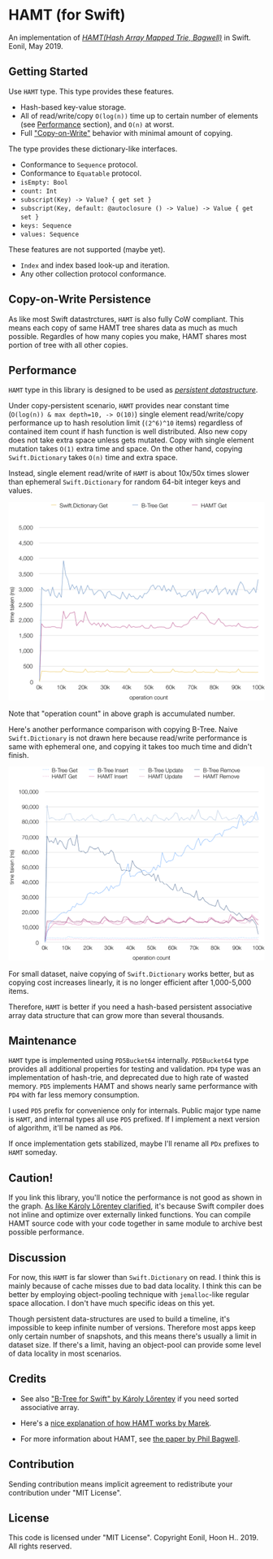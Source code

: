 HAMT (for Swift)
=============
An implementation of [*HAMT(Hash Array Mapped Trie, Bagwell)*](https://en.wikipedia.org/wiki/Hash_array_mapped_trie) in Swift.
Eonil, May 2019.



Getting Started
------------------
Use `HAMT` type. This type provides these features.

- Hash-based key-value storage.
- All of read/write/copy `O(log(n))` time up to certain number of elements (see [Performance](#Performance) section), and `O(n)` at worst.
- Full ["Copy-on-Write"](https://en.wikipedia.org/wiki/Copy-on-write) behavior 
with minimal amount of copying.

The type provides these dictionary-like interfaces.
   
- Conformance to `Sequence` protocol.
- Conformance to `Equatable` protocol.
- `isEmpty: Bool`
- `count: Int`
- `subscript(Key) -> Value? { get set }`
- `subscript(Key, default: @autoclosure () -> Value) -> Value { get set }`
- `keys: Sequence`
- `values: Sequence`

These features are not supported (maybe yet).

- `Index` and index based look-up and iteration.
- Any other collection protocol conformance.


Copy-on-Write Persistence
--------------------------------
As like most Swift datastrctures, `HAMT` is also fully CoW compliant. This means 
each copy of same HAMT tree shares data as much as much possible. Regardles 
of how many copies you make, HAMT shares most portion of tree with all other
copies.


Performance
----------------
`HAMT` type in this library is designed to be used as
[*persistent datastructure*](https://en.wikipedia.org/wiki/Persistent_data_structure).

Under copy-persistent scenario, 
`HAMT` provides near constant time (`O(log(n)) & max depth=10, -> O(10)`) single element read/write/copy
performance up to hash resolution limit (`(2^6)^10` items) regardless of contained item 
count if hash function is well distributed. Also new copy does not take extra space unless
gets mutated. Copy with single element mutation takes `O(1)` extra time and space.
On the other hand, copying `Swift.Dictionary` takes `O(n)` time and extra space. 

Instead, single element read/write of `HAMT` is about 10x/50x times slower
than ephemeral `Swift.Dictionary` for random 64-bit integer keys and values.

![Get Performance](PerfTool/Get.png)

Note that "operation count" in above graph is accumulated number.

Here's another performance comparison with copying B-Tree. 
Naive `Swift.Dictionary` is not drawn here because read/write performance 
is same with ephemeral one, and copying it takes too much time and didn't finish.

![CRUD Performance](PerfTool/CRUD.png)

For small dataset, naive copying of `Swift.Dictionary` works better, but as 
copying cost increases linearly, it is no longer efficient after 1,000-5,000 items. 

Therefore, `HAMT` is better if you need a hash-based persistent associative array
data structure that can grow more than several thousands.






Maintenance
---------------
`HAMT` type is implemented using `PD5Bucket64` internally.
`PD5Bucket64` type provides all additional properties for testing and
validation.
`PD4` type was an implementation of hash-trie, and deprecated due to
high rate of wasted memory. `PD5` implements HAMT and shows nearly
same performance with `PD4` with far less memory consumption.

I used `PD5` prefix for convenience only for internals. Public major type 
name is `HAMT`, and internal types all use `PD5` prefixed. If I implement
a next version of algorithm, it'll be named as `PD6`.

If once implementation gets stabilized, maybe I'll rename all `PDx` prefixes
to `HAMT` someday.





Caution!
----------
If you link this library, you'll notice the performance is not good as shown 
in the graph. [As like Károly Lőrentey clarified](https://github.com/attaswift/BTree#generics),
it's because Swift compiler does not inline and optimize over externally 
linked functions.
You can compile HAMT source code with your code together in same 
module to archive best possible performance.





Discussion
----------------
For now, this `HAMT` is far slower than `Swift.Dictionary` on read.
I think this is mainly because of cache misses due to bad data locality.
I think this can be better by employing object-pooling technique 
with `jemalloc`-like regular space allocation. I don't have much
specific ideas on this yet.

Though persistent data-structures are used to build a timeline,
it's impossible to keep infinite number of versions. Therefore most 
apps keep only certain number of snapshots, and this means 
there's usually a limit in dataset size. If there's a limit, having an
object-pool can provide some level of data locality in most
scenarios.



Credits
---------
- See also ["B-Tree for Swift" by Károly Lőrentey](https://github.com/attaswift/BTree) 
if you need sorted associative array.

- Here's a [nice explanation of how HAMT works by Marek](https://idea.popcount.org/2012-07-25-introduction-to-hamt/).

- For more information about HAMT, see
[the paper by Phil Bagwell](https://infoscience.epfl.ch/record/64398/files/idealhashtrees.pdf).



Contribution
---------------
Sending contribution means implicit agreement to redistribute
your contribution under "MIT License".



License
----------
This code is licensed under "MIT License".
Copyright Eonil, Hoon H.. 2019.
All rights reserved.
